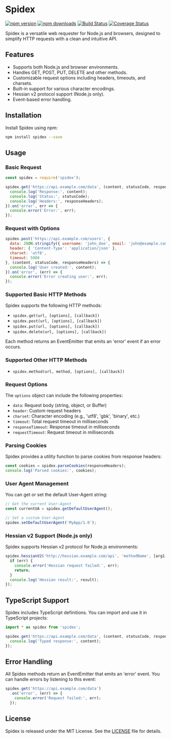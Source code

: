 # Spidex

[![npm version](https://img.shields.io/npm/v/spidex.svg)](https://npmjs.org/spidex)
[![npm downloads](https://img.shields.io/npm/dm/spidex.svg)](https://npmjs.org/spidex)
[![Build Status](https://github.com/XadillaX/spidex/workflows/Node.js%20CI/badge.svg)](https://github.com/XadillaX/spidex/actions)
[![Coverage Status](https://img.shields.io/coveralls/XadillaX/spidex/master.svg)](https://coveralls.io/github/XadillaX/spidex?branch=master)

Spidex is a versatile web requester for Node.js and browsers, designed to simplify HTTP requests with a clean and
intuitive API.

## Features

- Supports both Node.js and browser environments.
- Handles GET, POST, PUT, DELETE and other methods.
- Customizable request options including headers, timeouts, and charsets.
- Built-in support for various character encodings.
- Hessian v2 protocol support (Node.js only).
- Event-based error handling.

## Installation

Install Spidex using npm:

```bash
npm install spidex --save
```

## Usage

### Basic Request

```js
const spidex = require('spidex');

spidex.get('https://api.example.com/data', (content, statusCode, responseHeaders) => {
  console.log('Response:', content);
  console.log('Status:', statusCode);
  console.log('Headers:', responseHeaders);
}).on('error', err => {
  console.error('Error:', err);
});
```

### Request with Options

```js
spidex.post('https://api.example.com/users', {
  data: JSON.stringify({ username: 'john_doe', email: 'john@example.com' }),
  header: { 'Content-Type': 'application/json' },
  charset: 'utf8',
  timeout: 5000
}, (content, statusCode, responseHeaders) => {
  console.log('User created:', content);
}).on('error', (err) => {
  console.error('Error creating user:', err);
});
```

### Supported Basic HTTP Methods

Spidex supports the following HTTP methods:

- `spidex.get(url, [options], [callback])`
- `spidex.post(url, [options], [callback])`
- `spidex.put(url, [options], [callback])`
- `spidex.delete(url, [options], [callback])`

Each method returns an EventEmitter that emits an 'error' event if an error occurs.

### Supported Other HTTP Methods

- `spidex.method(url, method, [options], [callback])`

### Request Options

The `options` object can include the following properties:

- `data`: Request body (string, object, or Buffer)
- `header`: Custom request headers
- `charset`: Character encoding (e.g., 'utf8', 'gbk', 'binary', etc.)
- `timeout`: Total request timeout in milliseconds
- `responseTimeout`: Response timeout in milliseconds
- `requestTimeout`: Request timeout in milliseconds

### Parsing Cookies

Spidex provides a utility function to parse cookies from response headers:

```js
const cookies = spidex.parseCookies(responseHeaders);
console.log('Parsed cookies:', cookies);
```

### User Agent Management

You can get or set the default User-Agent string:

```js
// Get the current User-Agent
const currentUA = spidex.getDefaultUserAgent();

// Set a custom User-Agent
spidex.setDefaultUserAgent('MyApp/1.0');
```

### Hessian v2 Support (Node.js only)

Spidex supports Hessian v2 protocol for Node.js environments:

```js
spidex.hessianV2('http://hessian.example.com/api', 'methodName', [arg1, arg2], (err, result) => {
  if (err) {
    console.error('Hessian request failed:', err);
    return;
  }
  console.log('Hessian result:', result);
});
```

## TypeScript Support

Spidex includes TypeScript definitions. You can import and use it in TypeScript projects:

```ts
import * as spidex from 'spidex';

spidex.get('https://api.example.com/data', (content, statusCode, responseHeaders) => {
  console.log('Typed response:', content);
});
```

## Error Handling

All Spidex methods return an EventEmitter that emits an 'error' event. You can handle errors by listening to this event:

```js
spidex.get('https://api.example.com/data')
  .on('error', (err) => {
    console.error('Request failed:', err);
  });
```

## License

Spidex is released under the MIT License. See the [LICENSE](LICENSE) file for details.
